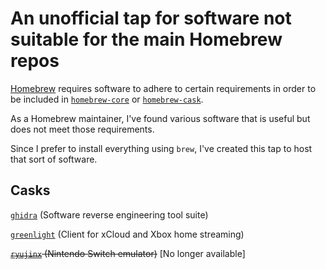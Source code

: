 # An unofficial tap for software not suitable for the main Homebrew repos

[Homebrew](https://brew.sh) requires software to adhere to certain requirements in order to be included in
[`homebrew-core`](https://docs.brew.sh/Acceptable-Formulae) or [`homebrew-cask`](https://docs.brew.sh/Acceptable-Casks).

As a Homebrew maintainer, I've found various software that is useful but does not meet those requirements.

Since I prefer to install everything using `brew`, I've created this tap to host that sort of software.

## Casks

[`ghidra`](https://ghidra-sre.org) (Software reverse engineering tool suite)

[`greenlight`](https://github.com/unknownskl/greenlight) (Client for xCloud and Xbox home streaming)

~~[`ryujinx`](https://ryujinx.org) (Nintendo Switch emulator)~~ [No longer available]
